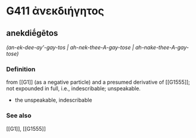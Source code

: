 # G411 ἀνεκδιήγητος

## anekdiḗgētos

_(an-ek-dee-ay'-gay-tos | ah-nek-thee-A-gay-tose | ah-nake-thee-A-gay-tose)_

### Definition

from [[G1]] (as a negative particle) and a presumed derivative of [[G1555]]; not expounded in full, i.e., indescribable; unspeakable.

- the unspeakable, indescribable

### See also

[[G1]], [[G1555]]

